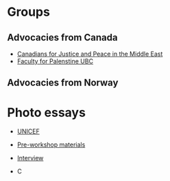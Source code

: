 
# Groups

## Advocacies from Canada

- [Canadians for Justice and Peace in the Middle East](https://www.cjpme.org/pp_2023_12_arms)
- [Faculty for Palenstine UBC](https://www.youtube.com/@F4PUBC)

## Advocacies from Norway


# Photo essays

- [UNICEF](https://www.unicef.org/sop/stories/renewed-attacks-leave-gazas-children-cascading-crises)

- [Pre-workshop materials]()

- [Interview]()

- C
